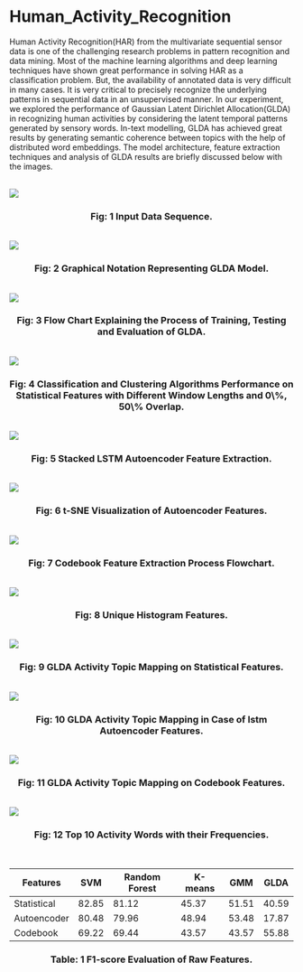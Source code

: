 # Human_Activity_Recognition

Human Activity Recognition(HAR) from the multivariate sequential sensor data is one of the challenging research problems in pattern recognition and data mining. Most of the machine learning algorithms and deep learning techniques have shown great performance in solving HAR as a classification problem. But, the availability of annotated data is very difficult in many cases. It is very critical to precisely recognize the underlying patterns in sequential data in an unsupervised manner. In our experiment, we explored the performance of Gaussian Latent Dirichlet Allocation(GLDA) in recognizing human activities by considering the latent temporal patterns generated by sensory words. In-text modelling, GLDA has achieved great results by generating semantic coherence between topics with the help of distributed word embeddings. The model architecture, feature extraction techniques and analysis of GLDA results are briefly discussed below with the images.\
<br />

<img src="readme_images/1_input_sensor_data.png">
<div style="text-align: center"> <H3>Fig:  1 Input Data Sequence.</H3> </div>

<br />

<img src="readme_images/2_glda_plate_notation.001.jpeg">
<div style="text-align: center"> <H3>Fig:  2 Graphical Notation Representing GLDA Model.</H3> </div>

<br />

<img src="readme_images/3_methodology.jpeg" >
<div style="text-align: center"> <H3>Fig:  3 Flow Chart Explaining the Process of Training, Testing and Evaluation of GLDA.</H3> </div>

<br />

<img src="readme_images/4_graphs.001.jpeg">
<div style="text-align: center"> <H3>Fig:  4 Classification and Clustering Algorithms Performance on Statistical Features with Different Window Lengths and 0\%, 50\% Overlap.</H3> </div>

<br />

<img src="readme_images/5_lstm_autoencoder_image.001.jpeg">
<div style="text-align: center"> <H3>Fig:  5 Stacked LSTM Autoencoder Feature Extraction.</H3> </div>

<br />

<img src="readme_images/6_tsne_lstm.png">
<div style="text-align: center"> <H3>Fig:  6 t-SNE Visualization of Autoencoder Features.</H3> </div>

<br />

<img src="readme_images/7_Codebook_Pipeline.jpeg">
<div style="text-align: center"> <H3>Fig:  7 Codebook Feature Extraction Process Flowchart.</H3> </div>

<br />

<img src="readme_images/8_unique_histograms.png">
<div style="text-align: center"> <H3>Fig:  8 Unique Histogram Features.</H3> </div>

<br />

<img src="readme_images/9_glda_mapping_statistical.jpeg">
<div style="text-align: center"> <H3>Fig:  9 GLDA Activity Topic Mapping on Statistical Features.</H3> </div>

<br />

<img src="readme_images/10_glda_mapping_lstm.jpeg">
<div style="text-align: center"> <H3>Fig:  10 GLDA Activity Topic Mapping in Case of lstm Autoencoder Features.</H3> </div>

<br />

<img src="readme_images/11_glda_map_histograms.jpeg">
<div style="text-align: center"> <H3>Fig:  11 GLDA Activity Topic Mapping on Codebook Features.</H3> </div>

<br />

<img src="readme_images/12_word_freq_train.png">
<div style="text-align: center"> <H3>Fig:  12 Top 10 Activity Words with their Frequencies.</H3> </div>

<br />

| Features    | SVM   | Random Forest | K-means | GMM   | GLDA  |
|-------------|-------|---------------|---------|-------|-------|
| Statistical | 82.85 | 81.12         | 45.37   | 51.51 | 40.59 |
| Autoencoder | 80.48 | 79.96         | 48.94   | 53.48 | 17.87 |
| Codebook    | 69.22 | 69.44         | 43.57   | 43.57 | 55.88 |
<div style="text-align: center"> <H3>Table: 1 F1-score Evaluation of Raw Features.</H3> </div>